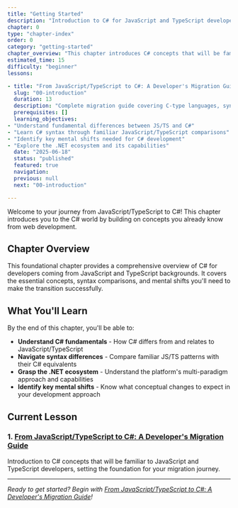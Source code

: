 ```yaml
---
title: "Getting Started"
description: "Introduction to C# for JavaScript and TypeScript developers"
chapter: 0
type: "chapter-index"
order: 0
category: "getting-started"
chapter_overview: "This chapter introduces C# concepts that will be familiar to JavaScript and TypeScript developers, setting the foundation for your migration journey."
estimated_time: 15
difficulty: "beginner"
lessons:

- title: "From JavaScript/TypeScript to C#: A Developer's Migration Guide"
  slug: "00-introduction"
  duration: 13
  description: "Complete migration guide covering C-type languages, syntax comparisons, and mental shifts needed"
  prerequisites: []
  learning_objectives:
- "Understand fundamental differences between JS/TS and C#"
- "Learn C# syntax through familiar JavaScript/TypeScript comparisons"
- "Identify key mental shifts needed for C# development"
- "Explore the .NET ecosystem and its capabilities"
  date: "2025-06-18"
  status: "published"
  featured: true
  navigation:
  previous: null
  next: "00-introduction"

---
```


Welcome to your journey from JavaScript/TypeScript to C#! This chapter introduces you to the C# world by building on concepts you already know from web development.

## Chapter Overview

This foundational chapter provides a comprehensive overview of C# for developers coming from JavaScript and TypeScript backgrounds. It covers the essential concepts, syntax comparisons, and mental shifts you'll need to make the transition successfully.

## What You'll Learn

By the end of this chapter, you'll be able to:

- **Understand C# fundamentals** - How C# differs from and relates to JavaScript/TypeScript
- **Navigate syntax differences** - Compare familiar JS/TS patterns with their C# equivalents
- **Grasp the .NET ecosystem** - Understand the platform's multi-paradigm approach and capabilities
- **Identify key mental shifts** - Know what conceptual changes to expect in your development approach

## Current Lesson

### 1. [From JavaScript/TypeScript to C#: A Developer's Migration Guide](00-introduction)

Introduction to C# concepts that will be familiar to JavaScript and TypeScript developers, setting the foundation for your migration journey.

---

_Ready to get started? Begin with [From JavaScript/TypeScript to C#: A Developer's Migration Guide](00-introduction)!_

